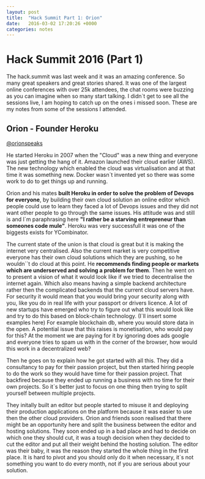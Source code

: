 ```yaml
---
layout: post
title:  "Hack Summit Part 1: Orion"
date:   2016-03-02 17:20:26 +0000
categories: notes
---
```


# Hack Summit 2016 (Part 1)
The hack.summit was last week and it was an amazing conference. So many great speakers and great stories shared. It was one of the largest online conferences with over 25k attendees, the chat rooms were buzzing as you can imagine when so many start talking. I didn`t get to see all the sessions live, I am hoping to catch up on the ones i missed soon. These are my notes from some of the sessions I attended.

## Orion - Founder Heroku
[@orionspeaks](https://twitter.com/orionspeaks)

He started Heroku in 2007 when the "Cloud" was a new thing and everyone was just getting the hang of it.
Amazon launched their cloud earlier (AWS). The new technology which enabled the cloud was virtualisation and at that time it was something new. Docker wasn`t invented yet so there was some work to do to get things up and running.

Orion and his mates **built Heroku in order to solve the problem of Devops for everyone**, by building their own cloud solution an online editor which people could use to learn they faced a lot of Devops issues and they did not want other people to go through the same issues. His attitude was and still is and I`m paraphrasing here **"I rather be a starving entrepreneur than someones code mule"**. Heroku was very successfull it was one of the biggests exists for YCombinator.

The current state of the union is that cloud is great but it is making the internet very centralised. Also the current market
is very competitive everyone has their own cloud solutions which they are pushing, so he wouldn``t do cloud at this point.
He **recommends finding people or markets which are underserved and solving a problem for them**. Then he went on to present a vision of what it would look like if we tried to decentralise the internet again. Which also means having a simple backend architecture rather then the complicated backends that the current cloud servers have. For security it would mean that you would bring your security along with you, like you do in real life with your passport or drivers licence. A lot of new startups have emerged who try to figure out what this would look like and try to do this based on block-chain technology.
(I`ll insert some examples here)
For example blockchain db, where you would store data in the open. A potential issue that this raises is monetisation, who would pay for this? At the moment we are paying for it by ignoring does ads google and everyone tries to spam us with in the corner of the browser, how would this work in a decentralized web?

Then he goes on to explain how he got started with all this. They did a consultancy to pay for their passion project, but then started hiring people to do the work so they would have time for their passion project. That backfired because they ended up running a business with no time for their own projects. So it`s better just to focus on one thing then trying to split yourself between multiple projects.

They initally built an editor but people started to misuse it and deploying their production applications on the platform because it was easier to use then the other cloud providers. Orion and friends soon realised that there might be an opportunity here and split the business between the editor and hosting solutions. They soon ended up in a bad place and had to decide on which one they should cut, it was a tough decision when they decided to cut the editor and put all their weight behind the hosting solution. The editor was their baby, it was the reason they started the whole thing in the first place.
It is hard to pivot and you should only do it when necessary, it`s not something you want to do every month, not if you are serious about your solution.